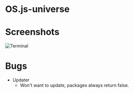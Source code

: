 # OS.js-universe

# Screenshots
![Terminal](https://raw.githubusercontent.com/SpaceboyRoss01/OS.js-universe/master/screenshots/terminal.png)

# Bugs
- Updater
    - Won't want to update, packages always return false.